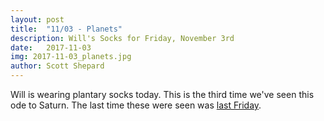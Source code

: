 ```yaml
---
layout: post
title:  "11/03 - Planets"
description: Will's Socks for Friday, November 3rd
date:   2017-11-03
img: 2017-11-03_planets.jpg
author: Scott Shepard
---
```


Will is wearing plantary socks today. This is the third time we've seen this ode
to Saturn. The last time these were seen was [last Friday](/planets-2/).
